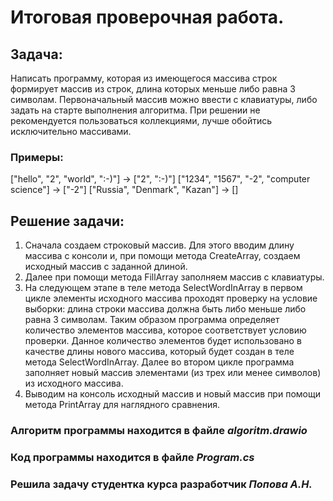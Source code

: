 # Итоговая проверочная работа. 

## Задача:
Написать программу, которая из имеющегося массива строк формирует массив из строк, длина которых меньше либо равна 3 символам. Первоначальный массив можно ввести с клавиатуры, либо задать на старте выполнения алгоритма. При решении не рекомендуется пользоваться коллекциями, лучше обойтись исключительно массивами.

### Примеры:
["hello", "2", "world", ":-)"] -> ["2", ":-)"]
["1234", "1567", "-2", "computer science"] -> ["-2"]
["Russia", "Denmark", "Kazan"] -> []

## Решение задачи:
1. Сначала создаем строковый массив. Для этого вводим длину массива с консоли и, при помощи метода CreateArray, создаем исходный массив с заданной длиной.
2. Далее при помощи метода FillArray заполняем массив с клавиатуры.
3. На следующем этапе в теле метода SelectWordInArray в первом цикле элементы исходного массива проходят проверку на условие выборки: длина строки массива должна быть либо меньше либо равна 3 символам. Таким образом программа определяет количество элементов массива, которое соответствует условию проверки. Данное количество элементов будет использовано в качестве длины нового массива, который будет создан в теле метода SelectWordInArray. Далее во втором цикле программа заполняет новый массив элементами (из трех или менее символов) из исходного массива.
4. Выводим на консоль исходный массив и новый массив при помощи метода PrintArray для наглядного сравнения.

### Алгоритм программы находится в файле *algoritm.drawio*
### Код программы находится в файле *Program.cs*


### Решила задачу студентка курса разработчик *Попова А.Н.*